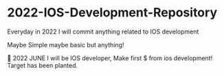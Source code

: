 # 2022-IOS-Development-Repository
Everyday in 2022 I will commit anything related to IOS development 

Maybe Simple maybe basic but anything! 

🎯 2022 JUNE I will be IOS developer, Make first $ from ios development! Target has been planted.
